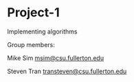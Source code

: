 # Project-1
Implementing algorithms

Group members:

Mike Sim msim@csu.fullerton.edu

Steven Tran transteven@csu.fullerton.edu
